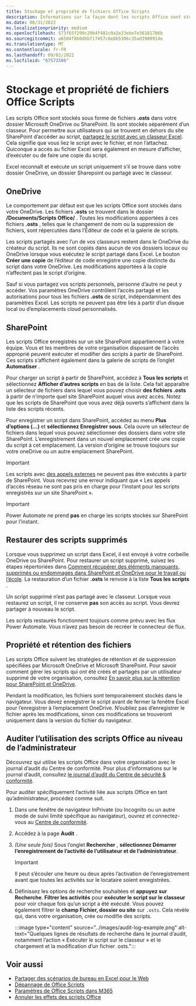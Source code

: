 ```yaml
---
title: Stockage et propriété de fichiers Office Scripts
description: Informations sur la façon dont les scripts Office sont stockés dans Microsoft OneDrive et transférés entre propriétaires.
ms.date: 08/31/2022
ms.localizationpriority: medium
ms.openlocfilehash: 573f65f299c29b4f481c9a2e23ebe7e36181706b
ms.sourcegitcommit: a6504f8b0d6b717457c6e0b5306c35ad3900914e
ms.translationtype: MT
ms.contentlocale: fr-FR
ms.lasthandoff: 09/02/2022
ms.locfileid: "67572506"
---
```

# <a name="office-scripts-file-storage-and-ownership"></a>Stockage et propriété de fichiers Office Scripts

Les scripts Office sont stockés sous forme de fichiers **.osts** dans votre dossier Microsoft OneDrive ou SharePoint. Ils sont stockés séparément d’un classeur. Pour permettre aux utilisateurs qui se trouvent en dehors du site SharePoint d’accéder au script, [partagez le script avec un classeur Excel](excel.md#share-office-scripts). Cela signifie que vous liez le script avec le fichier, et non l’attachez. Quiconque a accès au fichier Excel sera également en mesure d’afficher, d’exécuter ou de faire une copie du script.

Excel reconnaît et exécute un script uniquement s’il se trouve dans votre dossier OneDrive, un dossier Sharepoint ou partagé avec le classeur.

## <a name="onedrive"></a>OneDrive

Le comportement par défaut est que les scripts Office sont stockés dans votre OneDrive. Les fichiers **.osts** se trouvent dans le dossier **/Documents/Scripts Office/** . Toutes les modifications apportées à ces fichiers **.osts** , telles que le changement de nom ou la suppression de fichiers, sont répercutées dans l’Éditeur de code et la galerie de scripts.

Les scripts partagés avec l’un de vos classeurs restent dans le OneDrive du créateur du script. Ils ne sont copiés dans aucun de vos dossiers locaux ou OneDrive lorsque vous exécutez le script partagé dans Excel. Le bouton **Créer une copie** de l’éditeur de code enregistre une copie distincte du script dans votre OneDrive. Les modifications apportées à la copie n’affectent pas le script d’origine.

Sauf si vous partagez vos scripts personnels, personne d’autre ne peut y accéder. Vos paramètres OneDrive contrôlent l’accès partagé et les autorisations pour tous les fichiers **.osts** de script, indépendamment des paramètres Excel. Les scripts ne peuvent pas être liés à partir d’un disque local ou d’emplacements cloud personnalisés.

## <a name="sharepoint"></a>SharePoint

Les scripts Office enregistrés sur un site SharePoint appartiennent à votre équipe. Vous et les membres de votre organisation disposant de l’accès approprié peuvent exécuter et modifier des scripts à partir de SharePoint. Ces scripts s’affichent également dans la galerie de scripts de l’onglet **Automatiser** .

Pour charger un script à partir de SharePoint, accédez à **Tous les scripts** et sélectionnez **Afficher d’autres scripts** en bas de la liste. Cela fait apparaître un sélecteur de fichiers dans lequel vous pouvez choisir **des fichiers .osts** à partir de n’importe quel site SharePoint auquel vous avez accès. Notez que les scripts de SharePoint que vous avez déjà ouverts s’affichent dans la liste des scripts récents.

Pour enregistrer un script dans SharePoint, accédez au menu **Plus d’options (...)** et **sélectionnez Enregistrer sous**. Cela ouvre un sélecteur de fichiers dans lequel vous pouvez sélectionner des dossiers dans votre site SharePoint. L’enregistrement dans un nouvel emplacement crée une copie du script à cet emplacement. La version d’origine se trouve toujours sur votre oneDrive ou un autre emplacement SharePoint.

> [!IMPORTANT]
> Les scripts avec [des appels externes](../develop/external-calls.md) ne peuvent pas être exécutés à partir de SharePoint. Vous recevrez une erreur indiquant que « Les appels d’accès réseau ne sont pas pris en charge pour l’instant pour les scripts enregistrés sur un site SharePoint ».

> [!IMPORTANT]
> Power Automate ne prend **pas** en charge les scripts stockés sur SharePoint pour l’instant.

## <a name="restore-deleted-scripts"></a>Restaurer des scripts supprimés

Lorsque vous supprimez un script dans Excel, il est envoyé à votre corbeille OneDrive ou SharePoint. Pour restaurer un script supprimé, suivez les étapes répertoriées dans [Comment récupérer des éléments manquants, supprimés ou endommagés dans SharePoint et OneDrive pour le travail ou l’école](https://support.microsoft.com/office/how-to-recover-missing-deleted-or-corrupted-items-in-sharepoint-and-onedrive-for-work-or-school-3d748edf-c072-46c9-81a4-4989056ebc87). La restauration d’un fichier **.osts** le renvoie à la liste **Tous les scripts** .

Un script supprimé n’est pas partagé avec le classeur. Lorsque vous restaurez un script, il ne conserve **pas** son accès au script. Vous devrez partager à nouveau le script.

Les scripts restaurés fonctionnent toujours comme prévu avec les flux Power Automate. Vous n’avez pas besoin de recréer le connecteur de flux.

## <a name="file-ownership-and-retention"></a>Propriété et rétention des fichiers

Les scripts Office suivent les stratégies de rétention et de suppression spécifiées par Microsoft OneDrive et Microsoft SharePoint. Pour savoir comment gérer les scripts qui ont été créés et partagés par un utilisateur supprimé de votre organisation, consultez [En savoir plus sur la rétention pour SharePoint et OneDrive](/microsoft-365/compliance/retention-policies-sharepoint?view=o365-worldwide&preserve-view=true).

Pendant la modification, les fichiers sont temporairement stockés dans le navigateur. Vous devez enregistrer le script avant de fermer la fenêtre Excel pour l’enregistrer à l’emplacement OneDrive. N’oubliez pas d’enregistrer le fichier après les modifications, sinon ces modifications se trouveront uniquement dans la version du fichier du navigateur.

## <a name="audit-office-scripts-usage-at-the-admin-level"></a>Auditer l’utilisation des scripts Office au niveau de l’administrateur

Découvrez qui utilise les scripts Office dans votre organisation avec le journal d’audit du Centre de conformité. Pour plus d’informations sur le journal d’audit, consultez [le journal d’audit du Centre de sécurité & conformité](/microsoft-365/compliance/search-the-audit-log-in-security-and-compliance?view=o365-worldwide&preserve-view=true#search-the-audit-log).

Pour auditer spécifiquement l’activité liée aux scripts Office en tant qu’administrateur, procédez comme suit.

1. Dans une fenêtre de navigateur InPrivate (ou Incognito ou un autre mode de suivi limité spécifique au navigateur), ouvrez et connectez-vous au [Centre de conformité](https://compliance.microsoft.com/).
1. Accédez à la page **Audit** .
1. *(Une seule fois)* Sous l’onglet **Rechercher** , **sélectionnez Démarrer l’enregistrement de l’activité de l’utilisateur et de l’administrateur**.

    > [!IMPORTANT]
    > Il peut s’écouler une heure ou deux après l’activation de l’enregistrement avant que toutes les activités sur le locataire soient enregistrées.

1. Définissez les options de recherche souhaitées et **appuyez sur Recherche**. **Filtrer les activités** pour **exécuter le script sur le classeur** pour voir chaque fois qu’un script a été exécuté. Vous pouvez également filtrer le **champ Fichier, dossier ou site** sur `.osts`. Cela révèle qui, dans votre organisation, crée ou modifie des scripts.

    :::image type="content" source="../images/audit-log-example.png" alt-text="Quelques lignes de résultats de recherche dans le journal d’audit, notamment l’action « Exécuter le script sur le classeur » et le chargement et la modification d’un fichier .osts.":::

## <a name="see-also"></a>Voir aussi

- [Partager des scénarios de bureau en Excel pour le Web](https://support.microsoft.com/office/226eddbc-3a44-4540-acfe-fccda3d1122b)
- [Dépannage de Office Scripts](../testing/troubleshooting.md)
- [Paramètres de Office Scripts dans M365](/microsoft-365/admin/manage/manage-office-scripts-settings)
- [Annuler les effets des scripts Office](../testing/undo.md)
